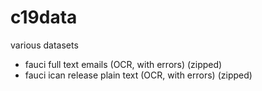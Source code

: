 # c19data
various datasets

- fauci full text emails (OCR, with errors) (zipped)
- fauci ican release plain text (OCR, with errors) (zipped)
